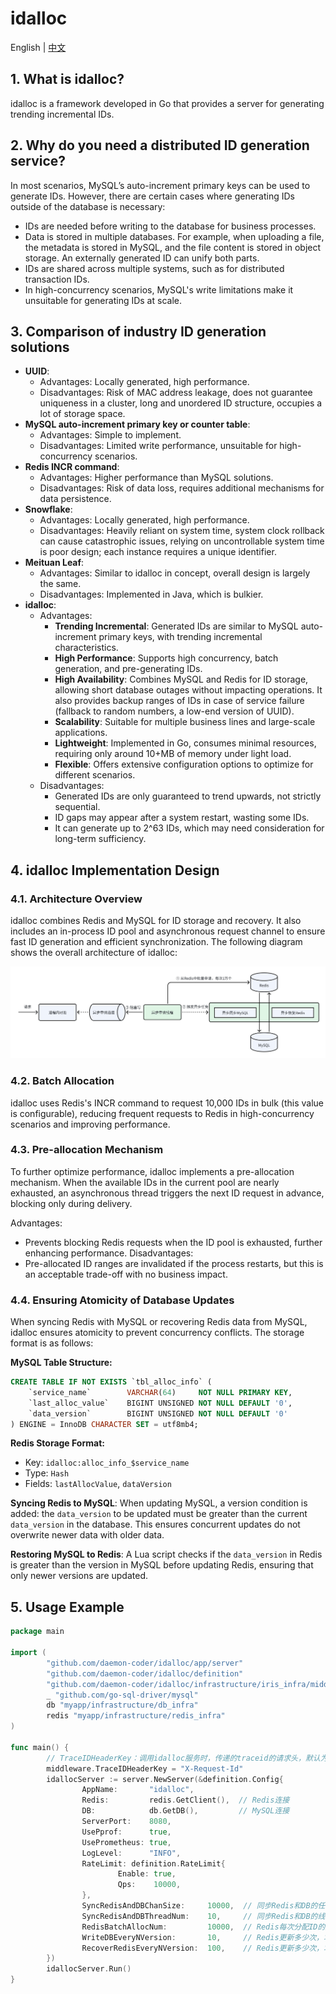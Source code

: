 # idalloc
English | [中文](README-ZH.md)
## 1. What is idalloc?
idalloc is a framework developed in Go that provides a server for generating trending incremental IDs.

## 2. Why do you need a distributed ID generation service?
In most scenarios, MySQL’s auto-increment primary keys can be used to generate IDs. However, there are certain cases where generating IDs outside of the database is necessary:
- IDs are needed before writing to the database for business processes.
- Data is stored in multiple databases. For example, when uploading a file, the metadata is stored in MySQL, and the file content is stored in object storage. An externally generated ID can unify both parts.
- IDs are shared across multiple systems, such as for distributed transaction IDs.
- In high-concurrency scenarios, MySQL's write limitations make it unsuitable for generating IDs at scale.

## 3. Comparison of industry ID generation solutions
- **UUID**:
  - Advantages: Locally generated, high performance.
  - Disadvantages: Risk of MAC address leakage, does not guarantee uniqueness in a cluster, long and unordered ID structure, occupies a lot of storage space.
- **MySQL auto-increment primary key or counter table**:
  - Advantages: Simple to implement.
  - Disadvantages: Limited write performance, unsuitable for high-concurrency scenarios.
- **Redis INCR command**:
  - Advantages: Higher performance than MySQL solutions.
  - Disadvantages: Risk of data loss, requires additional mechanisms for data persistence.
- **Snowflake**:
  - Advantages: Locally generated, high performance.
  - Disadvantages: Heavily reliant on system time, system clock rollback can cause catastrophic issues, relying on uncontrollable system time is poor design; each instance requires a unique identifier.
- **Meituan Leaf**:
  - Advantages: Similar to idalloc in concept, overall design is largely the same.
  - Disadvantages: Implemented in Java, which is bulkier.
- **idalloc**:
  - Advantages:
    - **Trending Incremental**: Generated IDs are similar to MySQL auto-increment primary keys, with trending incremental characteristics.
    - **High Performance**: Supports high concurrency, batch generation, and pre-generating IDs.
    - **High Availability**: Combines MySQL and Redis for ID storage, allowing short database outages without impacting operations. It also provides backup ranges of IDs in case of service failure (fallback to random numbers, a low-end version of UUID).
    - **Scalability**: Suitable for multiple business lines and large-scale applications.
    - **Lightweight**: Implemented in Go, consumes minimal resources, requiring only around 10+MB of memory under light load.
    - **Flexible**: Offers extensive configuration options to optimize for different scenarios.
  - Disadvantages:
    - Generated IDs are only guaranteed to trend upwards, not strictly sequential.
    - ID gaps may appear after a system restart, wasting some IDs.
    - It can generate up to 2^63 IDs, which may need consideration for long-term sufficiency.

## 4. idalloc Implementation Design
### 4.1. Architecture Overview
idalloc combines Redis and MySQL for ID storage and recovery. It also includes an in-process ID pool and asynchronous request channel to ensure fast ID generation and efficient synchronization. The following diagram shows the overall architecture of idalloc:
<p align="center">
<img src="https://github.com/daemon-coder/idalloc/blob/main/docs/images/arch.png?raw=true">
</p>

### 4.2. Batch Allocation
idalloc uses Redis's INCR command to request 10,000 IDs in bulk (this value is configurable), reducing frequent requests to Redis in high-concurrency scenarios and improving performance.

### 4.3. Pre-allocation Mechanism
To further optimize performance, idalloc implements a pre-allocation mechanism. When the available IDs in the current pool are nearly exhausted, an asynchronous thread triggers the next ID request in advance, blocking only during delivery.

Advantages:
- Prevents blocking Redis requests when the ID pool is exhausted, further enhancing performance.
Disadvantages:
- Pre-allocated ID ranges are invalidated if the process restarts, but this is an acceptable trade-off with no business impact.

### 4.4. Ensuring Atomicity of Database Updates
When syncing Redis with MySQL or recovering Redis data from MySQL, idalloc ensures atomicity to prevent concurrency conflicts. The storage format is as follows:

**MySQL Table Structure:**
```sql
CREATE TABLE IF NOT EXISTS `tbl_alloc_info` (
    `service_name`        VARCHAR(64)     NOT NULL PRIMARY KEY,
    `last_alloc_value`    BIGINT UNSIGNED NOT NULL DEFAULT '0',
    `data_version`        BIGINT UNSIGNED NOT NULL DEFAULT '0'
) ENGINE = InnoDB CHARACTER SET = utf8mb4;
```
**Redis Storage Format:**
- Key: `idalloc:alloc_info_$service_name`
- Type: `Hash`
- Fields: `lastAllocValue`, `dataVersion`

**Syncing Redis to MySQL**:
When updating MySQL, a version condition is added: the `data_version` to be updated must be greater than the current `data_version` in the database. This ensures concurrent updates do not overwrite newer data with older data.

**Restoring MySQL to Redis**:
A Lua script checks if the `data_version` in Redis is greater than the version in MySQL before updating Redis, ensuring that only newer versions are updated.

## 5. Usage Example
```go
package main

import (
        "github.com/daemon-coder/idalloc/app/server"
        "github.com/daemon-coder/idalloc/definition"
        "github.com/daemon-coder/idalloc/infrastructure/iris_infra/middleware"
        _ "github.com/go-sql-driver/mysql"
        db "myapp/infrastructure/db_infra"
        redis "myapp/infrastructure/redis_infra"
)

func main() {
        // TraceIDHeaderKey：调用idalloc服务时，传递的traceid的请求头，默认为：X-Trace-Id
        middleware.TraceIDHeaderKey = "X-Request-Id"
        idallocServer := server.NewServer(&definition.Config{
                AppName:       "idalloc",
                Redis:         redis.GetClient(),  // Redis连接
                DB:            db.GetDB(),         // MySQL连接
                ServerPort:    8080,
                UsePprof:      true,
                UsePrometheus: true,
                LogLevel:      "INFO",
                RateLimit: definition.RateLimit{
                        Enable: true,
                        Qps:    10000,
                },
                SyncRedisAndDBChanSize:     10000,  // 同步Redis和DB的任务队列大小
                SyncRedisAndDBThreadNum:    10,     // 同步Redis和DB的线程数
                RedisBatchAllocNum:         10000,  // Redis每次分配ID的数量
                WriteDBEveryNVersion:       10,     // Redis更新多少次，才会同步一次到MySQL
                RecoverRedisEveryNVersion:  100,    // Redis更新多少次，才会判断是否从MySQL中恢复到Redis
        })
        idallocServer.Run()
}
```